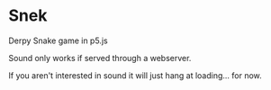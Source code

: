 # Snek
Derpy Snake game in p5.js

Sound only works if served through a webserver.

If you aren't interested in sound it will just hang at loading... for now.
